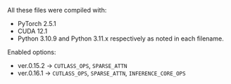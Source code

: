 All these files were compiled with:
- PyTorch 2.5.1
- CUDA 12.1
- Python 3.10.9 and Python 3.11.x respectively as noted in each filename.

Enabled options:
- ver.0.15.2 → `CUTLASS_OPS`, `SPARSE_ATTN`
- ver.0.16.1 → `CUTLASS_OPS`, `SPARSE_ATTN`, `INFERENCE_CORE_OPS` 
